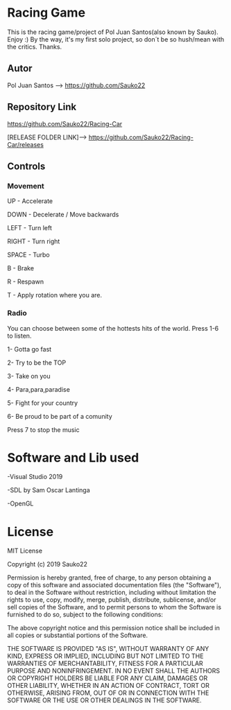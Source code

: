 # Racing Game
This is the racing game/project of Pol Juan Santos(also known by Sauko). Enjoy :)
By the way, it's my first solo project, so don´t be so hush/mean with the critics. Thanks.

## Autor
Pol Juan Santos --> https://github.com/Sauko22

## Repository Link
https://github.com/Sauko22/Racing-Car

[RELEASE FOLDER LINK]--> https://github.com/Sauko22/Racing-Car/releases

## Controls
### Movement
UP - Accelerate

DOWN - Decelerate / Move backwards
 
LEFT - Turn left

RIGHT - Turn right

SPACE - Turbo

B - Brake

R - Respawn

T - Apply rotation where you are.

### Radio
You can choose between some of the hottests hits of the world. Press 1-6 to listen.

1- Gotta go fast

2- Try to be the TOP

3- Take on you

4- Para,para,paradise

5- Fight for your country

6- Be proud to be part of a comunity

Press 7 to stop the music


# Software and Lib used
-Visual Studio 2019

-SDL by Sam Oscar Lantinga

-OpenGL

# License
MIT License

Copyright (c) 2019 Sauko22

Permission is hereby granted, free of charge, to any person obtaining a copy
of this software and associated documentation files (the "Software"), to deal
in the Software without restriction, including without limitation the rights
to use, copy, modify, merge, publish, distribute, sublicense, and/or sell
copies of the Software, and to permit persons to whom the Software is
furnished to do so, subject to the following conditions:

The above copyright notice and this permission notice shall be included in all
copies or substantial portions of the Software.

THE SOFTWARE IS PROVIDED "AS IS", WITHOUT WARRANTY OF ANY KIND, EXPRESS OR
IMPLIED, INCLUDING BUT NOT LIMITED TO THE WARRANTIES OF MERCHANTABILITY,
FITNESS FOR A PARTICULAR PURPOSE AND NONINFRINGEMENT. IN NO EVENT SHALL THE
AUTHORS OR COPYRIGHT HOLDERS BE LIABLE FOR ANY CLAIM, DAMAGES OR OTHER
LIABILITY, WHETHER IN AN ACTION OF CONTRACT, TORT OR OTHERWISE, ARISING FROM,
OUT OF OR IN CONNECTION WITH THE SOFTWARE OR THE USE OR OTHER DEALINGS IN THE
SOFTWARE.

